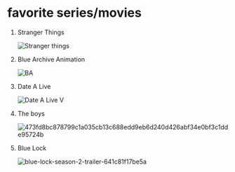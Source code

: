# favorite series/movies
1. Stranger Things

   ![Stranger things](https://github.com/AngeloAguilarSTI/app-dev/assets/168876528/58cee8cb-2d86-4d7e-b4b6-0986f64d1fd5)

2. Blue Archive Animation

   ![BA](https://github.com/AngeloAguilarSTI/app-dev/assets/168876528/6faa000f-1224-47d5-8778-9c7db6facdbe)

3. Date A Live

   ![Date A Live V](https://github.com/AngeloAguilarSTI/app-dev/assets/168876528/a8ce1d7c-0e89-4890-8bca-5b75d8b58f3e)

4. The boys

   ![473fd8bc878799c1a035cb13c688edd9eb6d240d426abf34e0bf3c1dde95724b](https://github.com/AngeloAguilarSTI/app-dev/assets/168876528/adcf8a92-6ba0-4ca4-a0da-22ae4ca5f982)

5. Blue Lock

   ![blue-lock-season-2-trailer-641c81f17be5a](https://github.com/AngeloAguilarSTI/app-dev/assets/168876528/d8416776-5066-48ed-98f3-b9abc319c669)

